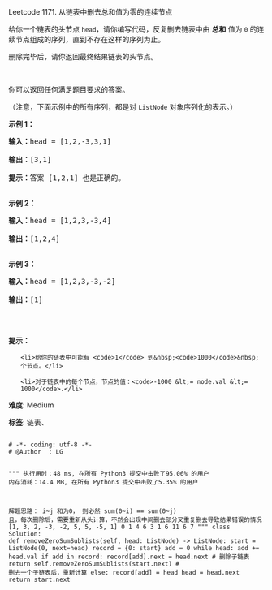 Leetcode 1171. 从链表中删去总和值为零的连续节点
<p>给你一个链表的头节点&nbsp;<code>head</code>，请你编写代码，反复删去链表中由 <strong>总和</strong>&nbsp;值为 <code>0</code> 的连续节点组成的序列，直到不存在这样的序列为止。</p>


<p>删除完毕后，请你返回最终结果链表的头节点。</p>



<p>&nbsp;</p>



<p>你可以返回任何满足题目要求的答案。</p>



<p>（注意，下面示例中的所有序列，都是对&nbsp;<code>ListNode</code>&nbsp;对象序列化的表示。）</p>



<p><strong>示例 1：</strong></p>



<pre><strong>输入：</strong>head = [1,2,-3,3,1]

<strong>输出：</strong>[3,1]

<strong>提示：</strong>答案 [1,2,1] 也是正确的。

</pre>



<p><strong>示例 2：</strong></p>



<pre><strong>输入：</strong>head = [1,2,3,-3,4]

<strong>输出：</strong>[1,2,4]

</pre>



<p><strong>示例 3：</strong></p>



<pre><strong>输入：</strong>head = [1,2,3,-3,-2]

<strong>输出：</strong>[1]

</pre>



<p>&nbsp;</p>



<p><strong>提示：</strong></p>



<ul>

	<li>给你的链表中可能有 <code>1</code> 到&nbsp;<code>1000</code>&nbsp;个节点。</li>

	<li>对于链表中的每个节点，节点的值：<code>-1000 &lt;= node.val &lt;= 1000</code>.</li>

</ul>





 **难度**: Medium



 **标签**: 链表、 





<div class="hcb_wrap">
<pre class="prism undefined-numbers lang-python" data-lang="Python"><code>
# -*- coding: utf-8 -*-
# @Author  : LG

"""
执行用时：48 ms, 在所有 Python3 提交中击败了95.06% 的用户
内存消耗：14.4 MB, 在所有 Python3 提交中击败了5.35% 的用户

解题思路：
    i~j 和为0， 则必然 sum(0~i) == sum(0~j)
    且，每次删除后，需要重新从头计算，不然会出现中间删去部分又重复删去导致结果错误的情况
        [1, 3, 2, -3, -2, 5, 5, -5, 1]
      0  1  4  6   3   1  6  11  6  7
"""
class Solution:
    def removeZeroSumSublists(self, head: ListNode) -> ListNode:
        start = ListNode(0, next=head)
        record = {0: start}
        add = 0
        while head:
            add += head.val
            if add in record:
                record[add].next = head.next    # 删除子链表
                return self.removeZeroSumSublists(start.next)   # 删去一个子链表后，重新计算
            else:
                record[add] = head
                head = head.next
        return start.next</code></pre></div>
